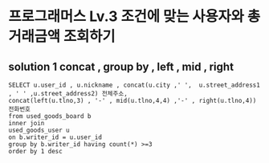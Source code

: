 # 프로그래머스 Lv.3 조건에 맞는 사용자와 총 거래금액 조회하기

## solution 1 concat , group by  , left , mid , right

```mysql
SELECT u.user_id , u.nickname , concat(u.city ,' ',  u.street_address1 , ' ' ,u.street_address2) 전체주소,
concat(left(u.tlno,3) , '-' , mid(u.tlno,4,4) ,'-' , right(u.tlno,4)) 전화번호
from used_goods_board b 
inner join 
used_goods_user u
on b.writer_id = u.user_id
group by b.writer_id having count(*) >=3 
order by 1 desc
```